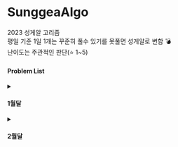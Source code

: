 # SunggeaAlgo
2023 성게알 고리즘 <br>
평일 기준 1일 1개는 꾸준히 풀수 있기를 못풀면 성게알로 변함 💣 <br>
난이도는 주관적인 판단(⭐ 1~5) <br>
#### Problem List
<details>
  <summary><h4>1월달</h4></summary>
<div markdown="1">

| 날짜 | 번호                                             | 문제                | 분류 |난이도|풀이 |
| ---- | ------------------------------------------------ | ------------------| --------|---|---- |
| 0102 | [bj1241](https://www.acmicpc.net/problem/16234)|인구 이동|  BFS,DFS |⭐⭐⭐|[🏃‍](202301/0102/bj16234_인구이동.md)  |
| 0103 | [bj7785](https://www.acmicpc.net/problem/7785)|회사에 있는 사람| 문자열|⭐|[👨‍💼](202301/0103/bj7785_회사에있는사람.md) |
| 0103 | [bj1181](https://www.acmicpc.net/problem/1181)|단어 정렬| 문자열|⭐|[🔤](202301/0103/bj1181_단어정렬.md) |
| 0103 | [bj21609](https://www.acmicpc.net/problem/21609)|상어중학교|탐색, 구현, 시물레이션|⭐⭐⭐⭐|[🦈](202301/0103/bj21609_상어중학교.md) |
| 0103 | [bj16236](https://www.acmicpc.net/problem/16236)|아기상어|탐색, 구현, 시물레이션|⭐⭐⭐|[👶](202301/0103/bj16236_아기상어.md) |
| 0103 | [bj14716](https://www.acmicpc.net/problem/16236)|현수막|BFS,DFS|⭐|[🏁](202301/0103/bj14716_현수막.md) |
| 0104 | [bj14716](https://www.acmicpc.net/problem/16236)|마법사 상어와 비바라기|구현, 시물레이션|⭐⭐|[🌧](202301/0104/bj21610_마법사상어와비바라기.md) |
| 0104 | [bj1543](https://www.acmicpc.net/problem/1543)|문서 검색|문자열|⭐|[🆎](202301/0104/bj1543_문서검색.md) |
| 0104 | [bj1764](https://www.acmicpc.net/problem/1764)|듣보잡|문자열|⭐|[❓](202301/0104/bj1764_듣보잡.md) |
| 0105 | [bj1920](https://www.acmicpc.net/problem/1920)|수찾기|이분탐색|⭐|[1️⃣](202301/0105/bj1920_수찾기.md) |
| 0105 | [bj10816](https://www.acmicpc.net/problem/10816)|숫자카드2|이분탐색|⭐⭐|[2️⃣](202301/0105/bj10816_숫자카드2.md) |
| 0106 | [bj1245](https://www.acmicpc.net/problem/1245)|농장 관리|BFS,DFS|⭐⭐|[🌾](202301/0106/bj1245_농장관리.md) |
| 0107 | [bj11656](https://www.acmicpc.net/problem/11656)|접미사 배열|문자열|⭐|[🔚](202301/0107/bj11656_.md) |
| 0110 | [bj9935](https://www.acmicpc.net/problem/9935)|문자열 폭발|문자열|⭐⭐⭐|[💥](202301/0110/bj9935_문자열폭발.md) |
| 0114 | [bj1759](https://www.acmicpc.net/problem/1759)|암호만들기|백트래킹|⭐⭐|[❓](202301/0114/bj1759_암호만들기.md) |
| 0116 | [bj2023](https://www.acmicpc.net/problem/2023)|신기한소수|백트래킹|⭐⭐|[✨](202301/0116/bj2023_신기한소수.md) |
| 0118 | [bj22251](https://www.acmicpc.net/problem/22251)|빌런호석|구현, 브루트포스|⭐⭐⭐|[👿](202301/0118/bj22251_빌런호석.md) |
| 0120 | [bj19238](https://www.acmicpc.net/problem/19238)|스타트택시|구현, 시물레이션|⭐⭐⭐|[🚕](202301/0120/bj19238_스타트택시.md) |
| 0120 | [bj2503](https://www.acmicpc.net/problem/2503)|숫자야구|구현, 브루트포스|⭐⭐|[⚾](202301/0120/bj2503_숫자야구.md) |
| 0122 | [bj2490](https://www.acmicpc.net/problem/2490)|윷놀이|구현|⭐|[🥖](202301/0122/bj2490_윷놀이.md) |
| 0126 | [bj20057](https://www.acmicpc.net/problem/20057)|마법사상어와토네이도|구현|⭐⭐⭐⭐|[🌀](202301/0126/bj20057_마법사상어와토네이도.md) |
| 0127 | [bj17140](https://www.acmicpc.net/problem/17140)|이차원 배열과 연산|구현|⭐⭐⭐|[🔢](202301/0127/bj17140_이차원배열과연산.md) |
| 0127 | [bj2941](https://www.acmicpc.net/problem/2941)|크로아티아 알파벳|문자열|⭐⭐|[©](202301/0127/bj2941_크로아티아알파벳.md) |
| 0129 | [bj17609](https://www.acmicpc.net/problem/17609)|회문|문자열|⭐⭐⭐|[🆘](202301/0129/bj17609_회문.md) |
| 0130 | [bj17413](https://www.acmicpc.net/problem/17413)|단어뒤집기2|문자열|⭐⭐|[🔄](202301/0130/bj17413_단어뒤집기2.md) |

</div>
</details>
<details>
  <summary><h4>2월달</h4></summary>
<div markdown="2">

| 날짜 | 번호                                             | 문제                | 분류 |난이도|풀이 |
| ---- | ------------------------------------------------ | ------------------| --------|---|---- |
| 0201 | [programmers Lv2](https://school.programmers.co.kr/learn/courses/30/lessons/42583)|다리를지나는트럭|스택/큐|⭐⭐|[🚚](202302/0201/pg_다리를지나는트럭.md) |
| 0203 | [bj1283](https://www.acmicpc.net/problem/1283)|단축키지정|문자열|⭐⭐|[🔠](202302/0203/bj1283_단축키지정.md) |
| 0204 | [bj16939](https://www.acmicpc.net/problem/16939)|2*2*2큐브|구현|⭐⭐|[2️⃣](202302/0204/bj16939_2x2x2큐브.md) |
| 0205 | [bj15661](https://www.acmicpc.net/problem/15661)|링크와스타트|백트래킹|⭐⭐⭐|[🧑](202302/0205/bj15661_링크와스타트.md) |
| 0206 | [bj17143](https://www.acmicpc.net/problem/17143)|낚시왕|구현|⭐⭐⭐⭐⭐|[🎣](202302/0206/bj16939_낚시왕.md) |
| 0207 | [bj16987](https://www.acmicpc.net/problem/16987)|계란으로계란치기|백트래킹|⭐⭐|[🍳](202302/0207/bj16987_계란으로계란치기.md) |
| 0208 | [bj1012](https://www.acmicpc.net/problem/1012)|유기농배추|BFS,DFS|⭐|[🥬](202302/0208/bj1012_유기농배추.md) |
| 0209 | [bj1463](https://www.acmicpc.net/problem/1463)|1로만들기2|DP|⭐⭐|[1️⃣](202302/0209/bj1463_1로만들기2.md) |
| 0209 | [bj16943](https://www.acmicpc.net/problem/16943)|숫자재배치|백트래킹|⭐⭐|[💫](202302/0209/bj16943_숫자재배치.md) |
| 0210 | [bj2140](https://www.acmicpc.net/problem/2140)|지뢰찾기|구현, 그리디|⭐⭐|[💥](202302/0210/bj2140_지뢰찾기.md) |
| 0211 | [bj2589](https://www.acmicpc.net/problem/2589)|보물섬|브루트포스, BFS|⭐⭐|[👑](202302/0211/bj2589_보물섬.md) |
| 0211 | [bj19942](https://www.acmicpc.net/problem/19942)|다이어트|브루트포스, 백트래킹|⭐⭐⭐|[🏃‍♂️](202302/0211/bj19942_다이어트.md) |
| 0211 | [bj2922](https://www.acmicpc.net/problem/2922)|즐거운단어|브루트포스, 백트래킹|⭐⭐⭐|[😄](202302/0211/bj2922_즐거운단어.md) |
| 0212 | [bj16938](https://www.acmicpc.net/problem/16938)|캠프준비|브루트포스, 백트래킹|⭐⭐|[🔥](202302/0212/bj16938_캠프준비.md) |
| 0213 | [bj16938](https://www.acmicpc.net/problem/16938)|소수인팰린드롬|수학, 문자열|⭐⭐⭐|[🆘](202302/0213/bj1990_소수인팰린드롬.md) |
| 0213 | [bj18429](https://www.acmicpc.net/problem/18429)|근손실|브루트포스, 백트래킹|⭐|[🦾](202302/0213/bj18429_근손실.md) |
| 0214 | [bj14940](https://www.acmicpc.net/problem/14940)|쉬운최단거리|BFS|⭐|[😋](202302/0214/bj14940_쉬운최단거리.md) |
| 0215 | [bj5052](https://www.acmicpc.net/problem/5052)|전화번호 목록|문자열|⭐⭐⭐|[☎](202302/0215/bj5052_전화번호목록.md) |
| 0215 | [bj13417](https://www.acmicpc.net/problem/13417)|카드문자열|문자열|⭐⭐|[🃏](202302/0215/bj13417_카드문자열.md) |
| 0216 | [bg72411](https://school.programmers.co.kr/learn/courses/30/lessons/72411)|메뉴리뉴얼|문자열|⭐⭐⭐|[💫](202302/0216/pg72411_메뉴리뉴얼.md) |

</div>
</details>



</div>
